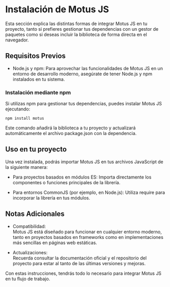 # Instalación de Motus JS
Esta sección explica las distintas formas de integrar Motus JS en tu proyecto, tanto si prefieres gestionar tus dependencias con un gestor de paquetes como si deseas incluir la biblioteca de forma directa en el navegador.

## Requisitos Previos

-   Node.js y npm:
Para aprovechar las funcionalidades de Motus JS en un entorno de desarrollo moderno, asegúrate de tener Node.js y npm instalados en tu sistema.

### Instalación mediante npm
Si utilizas npm para gestionar tus dependencias, puedes instalar Motus JS ejecutando:  
```
npm install motus
```

Este comando añadirá la biblioteca a tu proyecto y actualizará automáticamente el archivo package.json con la dependencia.

## Uso en tu proyecto

Una vez instalada, podrás importar Motus JS en tus archivos JavaScript de la siguiente manera:

- Para proyectos basados en módulos ES:
Importa directamente los componentes o funciones principales de la librería.

- Para entornos CommonJS (por ejemplo, en Node.js):
Utiliza require para incorporar la librería en tus módulos.

## Notas Adicionales

- Compatibilidad:  
Motus JS está diseñado para funcionar en cualquier entorno moderno, tanto en proyectos basados en frameworks como en implementaciones más sencillas en páginas web estáticas.

- Actualizaciones:  
Recuerda consultar la documentación oficial y el repositorio del proyecto para estar al tanto de las últimas versiones y mejoras.

Con estas instrucciones, tendrás todo lo necesario para integrar Motus JS en tu flujo de trabajo.